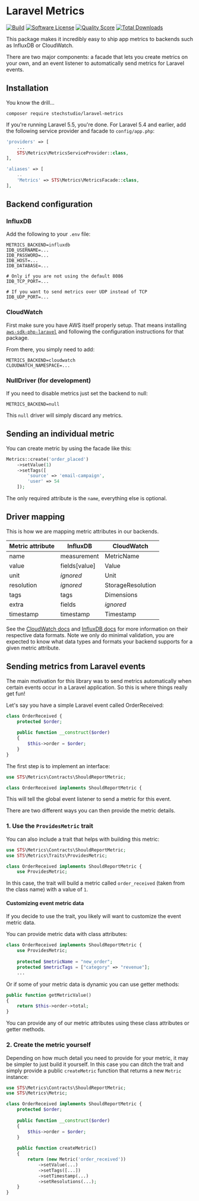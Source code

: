 # Laravel Metrics

[![Build](https://img.shields.io/scrutinizer/build/g/stechstudio/laravel-metrics.svg?style=flat-square)](https://scrutinizer-ci.com/g/stechstudio/laravel-metrics)
[![Software License](https://img.shields.io/badge/license-MIT-brightgreen.svg?style=flat-square)](LICENSE.md)
[![Quality Score](https://img.shields.io/scrutinizer/g/stechstudio/laravel-metrics.svg?style=flat-square)](https://scrutinizer-ci.com/g/stechstudio/laravel-metrics)
[![Total Downloads](https://img.shields.io/packagist/dt/stechstudio/laravel-metrics.svg?style=flat-square)](https://packagist.org/packages/stechstudio/laravel-metrics)

This package makes it incredibly easy to ship app metrics to backends such as InfluxDB or CloudWatch.

There are two major components: a facade that lets you create metrics on your own, and an event listener to automatically send metrics for Laravel events.
   
## Installation

You know the drill...

```
composer require stechstudio/laravel-metrics
```

If you're running Laravel 5.5, you're done. For Laravel 5.4 and earlier, add the following service provider and facade to `config/app.php`:

```php
'providers' => [
    ...
    STS\Metrics\MetricsServiceProvider::class,
],

'aliases' => [
    ..
    'Metrics' => STS\Metrics\MetricsFacade::class,
],
```

## Backend configuration

### InfluxDB

Add the following to your `.env` file:

```
METRICS_BACKEND=influxdb
IDB_USERNAME=...
IDB_PASSWORD=...
IDB_HOST=...
IDB_DATABASE=...

# Only if you are not using the default 8086
IDB_TCP_PORT=...

# If you want to send metrics over UDP instead of TCP
IDB_UDP_PORT=...
```

### CloudWatch

First make sure you have AWS itself properly setup. That means installing [`aws-sdk-php-laravel`](https://github.com/aws/aws-sdk-php-laravel) and following the configuration instructions for that package.
 
From there, you simply need to add:

```
METRICS_BACKEND=cloudwatch
CLOUDWATCH_NAMESPACE=...
```

### NullDriver (for development)

If you need to disable metrics just set the backend to null:

```
METRICS_BACKEND=null
```

This `null` driver will simply discard any metrics. 

## Sending an individual metric

You can create metric by using the facade like this:

```php
Metrics::create('order_placed')
    ->setValue(1)
    ->setTags([
        'source' => 'email-campaign',
        'user' => 54
    ]);
```

The only required attribute is the `name`, everything else is optional. 

## Driver mapping

This is how we are mapping metric attributes in our backends.  

| Metric attribute | InfluxDB      | CloudWatch        |
| ---------------- | ------------- | ----------------- |
| name             | measurement   | MetricName        |
| value            | fields[value] | Value             |
| unit             | _ignored_     | Unit              |
| resolution       | _ignored_     | StorageResolution |
| tags             | tags          | Dimensions        |
| extra            | fields        | _ignored_         |
| timestamp        | timestamp     | Timestamp         |

See the [CloudWatch docs](http://docs.aws.amazon.com/AmazonCloudWatch/latest/APIReference/API_MetricDatum.html) and [InfluxDB docs](https://docs.influxdata.com/influxdb/latest/concepts/key_concepts/) for more information on their respective data formats. Note we only do minimal validation, you are expected to know what data types and formats your backend supports for a given metric attribute.

## Sending metrics from Laravel events

The main motivation for this library was to send metrics automatically when certain events occur in a Laravel application. So this is where things really get fun! 

Let's say you have a simple Laravel event called OrderReceived:

```php
class OrderReceived {
    protected $order;
    
    public function __construct($order)
    {
        $this->order = $order;
    }
}
```

The first step is to implement an interface:
 
```php
use STS\Metrics\Contracts\ShouldReportMetric;

class OrderReceived implements ShouldReportMetric {
```

This will tell the global event listener to send a metric for this event. 

There are two different ways you can then provide the metric details.

### 1. Use the `ProvidesMetric` trait

You can also include a trait that helps with building this metric:
 
```php
use STS\Metrics\Contracts\ShouldReportMetric;
use STS\Metrics\Traits\ProvidesMetric;

class OrderReceived implements ShouldReportMetric {
    use ProvidesMetric;
```

In this case, the trait will build a metric called `order_received` (taken from the class name) with a value of `1`.

#### Customizing event metric data

If you decide to use the trait, you likely will want to customize the event metric data. 

You can provide metric data with class attributes:

```php
class OrderReceived implements ShouldReportMetric {
    use ProvidesMetric;
    
    protected $metricName = "new_order";
    protected $metricTags = ["category" => "revenue"];
    ...
```

Or if some of your metric data is dynamic you can use getter methods:

```php
public function getMetricValue()
{
    return $this->order->total;
}
```

You can provide any of our metric attributes using these class attributes or getter methods. 

### 2. Create the metric yourself

Depending on how much detail you need to provide for your metric, it may be simpler to just build it yourself. In this case you can ditch the trait and simply provide a public `createMetric` function that returns a new `Metric` instance:

```php
use STS\Metrics\Contracts\ShouldReportMetric;
use STS\Metrics\Metric;

class OrderReceived implements ShouldReportMetric {
    protected $order;
    
    public function __construct($order)
    {
        $this->order = $order;
    }
    
    public function createMetric()
    {
        return (new Metric('order_received'))
            ->setValue(...)
            ->setTags([...])
            ->setTimestamp(...)
            ->setResolutions(...);
    }
}
```
